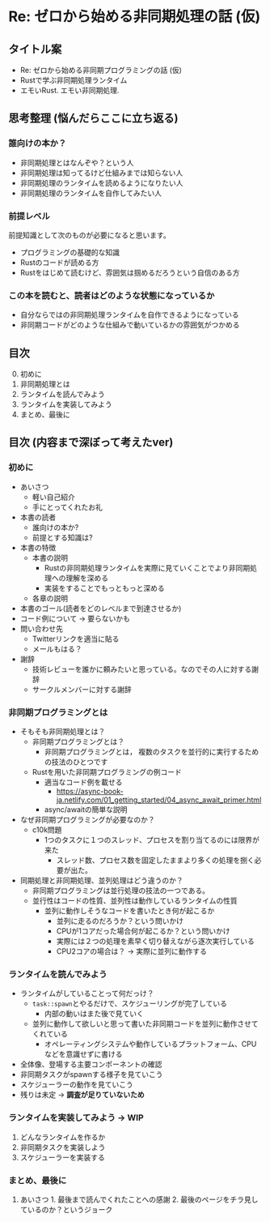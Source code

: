 # Re: ゼロから始める非同期処理の話 (仮)

## タイトル案
- Re: ゼロから始める非同期プログラミングの話 (仮)
- Rustで学ぶ非同期処理ランタイム
- エモいRust. エモい非同期処理.

## 思考整理 (悩んだらここに立ち返る)

### 誰向けの本か？
- 非同期処理とはなんぞや？という人
- 非同期処理は知ってるけど仕組みまでは知らない人
- 非同期処理のランタイムを読めるようになりたい人
- 非同期処理のランタイムを自作してみたい人

### 前提レベル
前提知識として次のものが必要になると思います。
- プログラミングの基礎的な知識
- Rustのコードが読める方
- Rustをはじめて読むけど、雰囲気は掴めるだろうという自信のある方

### この本を読むと、読者はどのような状態になっているか
- 自分ならではの非同期処理ランタイムを自作できるようになっている
- 非同期コードがどのような仕組みで動いているかの雰囲気がつかめる

## 目次

0. 初めに
1. 非同期処理とは
2. ランタイムを読んでみよう
3. ランタイムを実装してみよう
4. まとめ、最後に

## 目次 (内容まで深ぼって考えたver)

### 初めに
  - あいさつ
    - 軽い自己紹介
    - 手にとってくれたお礼
  - 本書の読者
    -  誰向けの本か?
    - 前提とする知識は?
  - 本書の特徴
    - 本書の説明
      - Rustの非同期処理ランタイムを実際に見ていくことでより非同期処理への理解を深める
      - 実装をすることでもっともっと深める
    - 各章の説明
  - 本書のゴール(読者をどのレベルまで到達させるか)
  - コード例について -> 要らないかも
  - 問い合わせ先
    - Twitterリンクを適当に貼る
    - メールもはる？
  - 謝辞
    - 技術レビューを誰かに頼みたいと思っている。なのでその人に対する謝辞
    - サークルメンバーに対する謝辞

### 非同期プログラミングとは
  - そもそも非同期処理とは？
    - 非同期プログラミングとは？
      - 非同期プログラミングとは， 複数のタスクを並行的に実行するための技法のひとつです
    - Rustを用いた非同期プログラミングの例コード
      - 適当なコード例を載せる
        - https://async-book-ja.netlify.com/01_getting_started/04_async_await_primer.html
      - async/awaitの簡単な説明
  - なぜ非同期プログラミングが必要なのか？
    - c10k問題
      - 1つのタスクに１つのスレッド、プロセスを割り当てるのには限界が来た
        - スレッド数、プロセス数を固定したままより多くの処理を捌く必要が出た。
  - 同期処理と非同期処理、並列処理はどう違うのか？
    - 非同期プログラミングは並行処理の技法の一つである。
    - 並行性はコードの性質、並列性は動作しているランタイムの性質
      - 並列に動作しそうなコードを書いたとき何が起こるか
        - 並列に走るのだろうか？という問いかけ
        - CPUが1コアだった場合何が起こるか？という問いかけ
        - 実際には２つの処理を素早く切り替えながら逐次実行している
        - CPU2コアの場合は？ -> 実際に並列に動作する

### ランタイムを読んでみよう
  - ランタイムがしていることって何だっけ？
    - `task::spawn`とやるだけで、スケジューリングが完了している
      - 内部の動いはまた後で見ていく
    - 並列に動作して欲しいと思って書いた非同期コードを並列に動作させてくれている
      - オペレーティングシステムや動作しているプラットフォーム、CPUなどを意識せずに書ける
  - 全体像、登場する主要コンポーネントの確認
  - 非同期タスクがspawnする様子を見ていこう
  - スケジューラーの動作を見ていこう
  - 残りは未定 -> **調査が足りていないため**

### ランタイムを実装してみよう -> WIP
  1. どんなランタイムを作るか
  2. 非同期タスクを実装しよう
  3. スケジューラーを実装する

### まとめ、最後に
  1. あいさつ
    1. 最後まで読んでくれたことへの感謝
    2. 最後のページをチラ見しているのか？というジョーク
